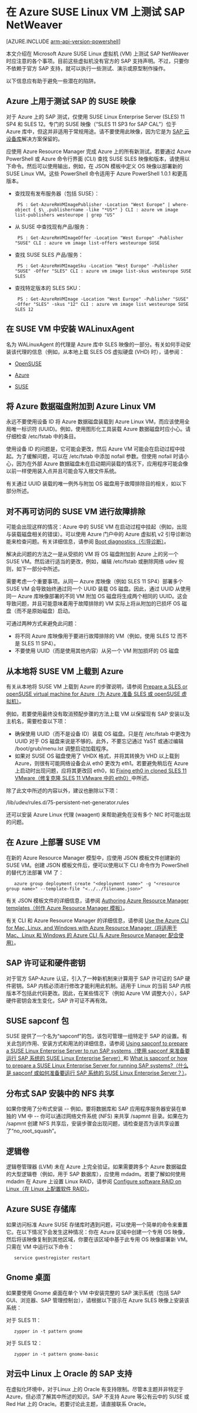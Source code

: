 <properties
   pageTitle="在 Azure SUSE Linux VM 上测试 SAP NetWeaver | Azure"
   description="在 Azure SUSE Linux VM 上测试 SAP NetWeaver"
   services="virtual-machines,virtual-network,storage"
   documentationCenter="saponazure"
   authors="hermanndms"
   manager="juergent"
   editor=""
   tags="azure-resource-manager"
   keywords=""/>
<tags
	ms.service="virtual-machines"
	ms.date="02/12/2016"
	wacn.date="06/07/2016"/>

# 在 Azure SUSE Linux VM 上测试 SAP NetWeaver

[AZURE.INCLUDE [arm-api-version-powershell](../includes/arm-api-version-powershell.md)]

本文介绍在 Microsoft Azure SUSE Linux 虚拟机 (VM) 上测试 SAP NetWeaver 时应注意的各个事项。目前这些虚拟机没有官方的 SAP 支持声明。不过，只要你不依赖于官方 SAP 支持，就可以执行一些测试、演示或原型制作操作。

以下信息应有助于避免一些潜在的陷阱。

## Azure 上用于测试 SAP 的 SUSE 映像

对于 Azure 上的 SAP 测试，仅使用 SUSE Linux Enterprise Server (SLES) 11 SP4 和 SLES 12。专门的 SUSE 映像（“SLES 11 SP3 for SAP CAL”）位于 Azure 库中，但这并非适用于常规用途。请不要使用此映像，因为它是为 [SAP 云设备库](https://cal.sap.com/)解决方案保留的。

应使用 Azure Resource Manager 完成 Azure 上的所有新测试。若要通过 Azure PowerShell 或 Azure 命令行界面 (CLI) 查找 SUSE SLES 映像和版本，请使用以下命令。然后可以使用输出，例如，在 JSON 模板中定义 OS 映像以部署新的 SUSE Linux VM。这些 PowerShell 命令适用于 Azure PowerShell 1.0.1 和更高版本。

* 查找现有发布服务器（包括 SUSE）：

	   PS : Get-AzureRmVMImagePublisher -Location "West Europe" | where-object { $\_.publishername -like "*US*" } CLI : azure vm image list-publishers westeurope | grep "US"

* 从 SUSE 中查找现有产品/服务：

	   PS : Get-AzureRmVMImageOffer -Location "West Europe" -Publisher "SUSE" CLI : azure vm image list-offers westeurope SUSE

* 查找 SUSE SLES 产品/服务：

	   PS : Get-AzureRmVMImageSku -Location "West Europe" -Publisher "SUSE" -Offer "SLES" CLI : azure vm image list-skus westeurope SUSE SLES

* 查找特定版本的 SLES SKU：

	   PS : Get-AzureRmVMImage -Location "West Europe" -Publisher "SUSE" -Offer "SLES" -skus "12" CLI : azure vm image list westeurope SUSE SLES 12

## 在 SUSE VM 中安装 WALinuxAgent

名为 WALinuxAgent 的代理是 Azure 库中 SLES 映像的一部分。有关如何手动安装该代理的信息（例如，从本地上载 SLES OS 虚拟硬盘 (VHD) 时），请参阅：

- [OpenSUSE](http://software.opensuse.org/package/WALinuxAgent)

- [Azure](virtual-machines-linux-endorsed-distros.md)

- [SUSE](https://www.suse.com/communities/blog/suse-linux-enterprise-server-configuration-for-windows-azure/)

## 将 Azure 数据磁盘附加到 Azure Linux VM

永远不要使用设备 ID 将 Azure 数据磁盘装载到 Azure Linux VM，而应该使用全局唯一标识符 (UUID)。例如，使用图形化工具装载 Azure 数据磁盘时应小心。请仔细检查 /etc/fstab 中的条目。

使用设备 ID 的问题是，它可能会更改，然后 Azure VM 可能会在启动过程中挂起。为了缓解问题，可以在 /etc/fstab 中添加 nofail 参数。但使用 nofail 时请小心，因为在外部 Azure 数据磁盘未在启动期间装载的情况下，应用程序可能会像以前一样使用装入点并且可能会写入根文件系统。

有关通过 UUID 装载的唯一例外与附加 OS 磁盘用于故障排除目的相关，如以下部分所述。

## 对不再可访问的 SUSE VM 进行故障排除

可能会出现这样的情况：Azure 中的 SUSE VM 在启动过程中挂起（例如，出现与装载磁盘相关的错误）。可以使用 Azure 门户中的 Azure 虚拟机 v2 引导诊断功能来检查问题。有关详细信息，请参阅 [Boot diagnostics（引导诊断）](https://azure.microsoft.com/blog/boot-diagnostics-for-virtual-machines-v2/)。

解决此问题的方法之一是从受损的 VM 将 OS 磁盘附加到 Azure 上的另一个 SUSE VM。然后进行适当的更改，例如，编辑 /etc/fstab 或删除网络 udev 规则，如下一部分中所述。

需要考虑一个重要事项。从同一 Azure 库映像（例如 SLES 11 SP4）部署多个 SUSE VM 会导致始终通过同一个 UUID 装载 OS 磁盘。因此，通过 UUID 从使用同一 Azure 库映像部署的不同 VM 附加 OS 磁盘将生成两个相同的 UUID。这会导致问题，并且可能意味着用于故障排除的 VM 实际上将从附加的已损坏 OS 磁盘（而不是原始磁盘）启动。

可通过两种方式来避免此问题：

* 将不同 Azure 库映像用于要进行故障排除的 VM（例如，使用 SLES 12 而不是 SLES 11 SP4）。
* 不要使用 UUID（而是使用其他内容）从另一个 VM 附加损坏的 OS 磁盘

## 从本地将 SUSE VM 上载到 Azure

有关从本地将 SUSE VM 上载到 Azure 的步骤说明，请参阅 [Prepare a SLES or openSUSE virtual machine for Azure（为 Azure 准备 SLES 或 openSUSE 虚拟机）](virtual-machines-linux-create-upload-vhd-suse.md)。

例如，若要使用最终没有取消预配步骤的方法上载 VM 以保留现有 SAP 安装以及主机名，需要检查以下项：

* 确保使用 UUID（而不是设备 ID）装载 OS 磁盘。只是在 /etc/fstab 中更改为 UUID 对于 OS 磁盘来说是不够的。此外，不要忘记通过 YaST 或通过编辑 /boot/grub/menu.lst 调整启动加载程序。
* 如果对 SUSE OS 磁盘使用了 VHDX 格式，并将其转换为 VHD 以上载到 Azure，则很有可能网络设备会从 eth0 更改为 eth1。若要避免稍后在 Azure 上启动时出现问题，应将其更改回 eth0，如 [Fixing eth0 in cloned SLES 11 VMware（修复克隆 SLES 11 VMware 中的 eth0）](https://dartron.wordpress.com/2013/09/27/fixing-eth1-in-cloned-sles-11-vmware/)中所述。

除了此文中所述的内容以外，建议也删除以下项：

   /lib/udev/rules.d/75-persistent-net-generator.rules

还可以安装 Azure Linux 代理 (waagent) 来帮助避免在没有多个 NIC 时可能出现的问题。

## 在 Azure 上部署 SUSE VM

在新的 Azure Resource Manager 模型中，应使用 JSON 模板文件创建新的 SUSE VM。创建 JSON 模板文件后，便可以使用以下 CLI 命令作为 PowerShell 的替代方法部署 VM 了：

	   azure group deployment create "<deployment name>" -g "<resource group name>" --template-file "<../../filename.json>"

有关 JSON 模板文件的详细信息，请参阅 [Authoring Azure Resource Manager templates（创作 Azure Resource Manager 模板）](/documentation/articles/resource-group-authoring-templates)。

有关 CLI 和 Azure Resource Manager 的详细信息，请参阅 [Use the Azure CLI for Mac, Linux, and Windows with Azure Resource Manager（将适用于 Mac、Linux 和 Windows 的 Azure CLI 与 Azure Resource Manager 配合使用）](xplat-cli-azure-resource-manager.md)。

## SAP 许可证和硬件密钥

对于官方 SAP-Azure 认证，引入了一种新机制来计算用于 SAP 许可证的 SAP 硬件密钥。SAP 内核必须进行修改才能利用此机制。适用于 Linux 的当前 SAP 内核版本不包括此代码更改。因此，在某些情况下（例如 Azure VM 调整大小），SAP 硬件密钥会发生变化，SAP 许可证不再有效。

## SUSE sapconf 包

SUSE 提供了一个名为“sapconf”的包，该包可管理一组特定于 SAP 的设置。有关此包的作用、安装方式和用法的详细信息，请参阅 [Using sapconf to prepare a SUSE Linux Enterprise Server to run SAP systems（使用 sapconf 来准备要运行 SAP 系统的 SUSE Linux Enterprise Server）](https://www.suse.com/communities/blog/using-sapconf-to-prepare-suse-linux-enterprise-server-to-run-sap-systems/)和 [What is sapconf or how to prepare a SUSE Linux Enterprise Server for running SAP systems?（什么是 sapconf 或如何准备要运行 SAP 系统的 SUSE Linux Enterprise Server？）](http://scn.sap.com/community/linux/blog/2014/03/31/what-is-sapconf-or-how-to-prepare-a-suse-linux-enterprise-server-for-running-sap-systems)。

## 分布式 SAP 安装中的 NFS 共享

如果你使用了分布式安装 -- 例如，要将数据库和 SAP 应用程序服务器安装在单独的 VM 中 -- 你可以通过网络文件系统 (NFS) 来共享 /sapmnt 目录。如果在为 /sapmnt 创建 NFS 共享后，安装步骤会出现问题，请检查是否为该共享设置了“no\_root\_squash”。

## 逻辑卷

逻辑卷管理器 (LVM) 未在 Azure 上完全验证。如果需要跨多个 Azure 数据磁盘的大型逻辑卷（例如，用于 SAP 数据库），应使用 mdadm。若要了解如何使用 mdadm 在 Azure 上设置 Linux RAID，请参阅 [Configure software RAID on Linux（在 Linux 上配置软件 RAID）](/documentation/articles/virtual-machines-linux-configure-raid)。


## Azure SUSE 存储库

如果访问标准 Azure SUSE 存储库时遇到问题，可以使用一个简单的命令来重置它。在以下情况下会发生这种情况：你在 Azure 区域中创建一个专用 OS 映像，然后将该映像复制到其他区域，你要在该区域中基于此专用 OS 映像部署新 VM。只需在 VM 中运行以下命令：


	   service guestregister restart

## Gnome 桌面

如果要使用 Gnome 桌面在单个 VM 中安装完整的 SAP 演示系统（包括 SAP GUI、浏览器、SAP 管理控制台），请根据以下提示在 Azure SLES 映像上安装该系统：

   对于 SLES 11：

	   zypper in -t pattern gnome

   对于 SLES 12：

	   zypper in -t pattern gnome-basic

## 对云中 Linux 上 Oracle 的 SAP 支持

在虚拟化环境中，对于Linux 上的 Oracle 有支持限制。尽管本主题并非特定于 Azure，但必须了解其中所述的知识。SAP 不支持 Azure 等公有云中的 SUSE 或 Red Hat 上的 Oracle。若要讨论此主题，请直接联系 Oracle。

<!---HONumber=Mooncake_0509_2016-->